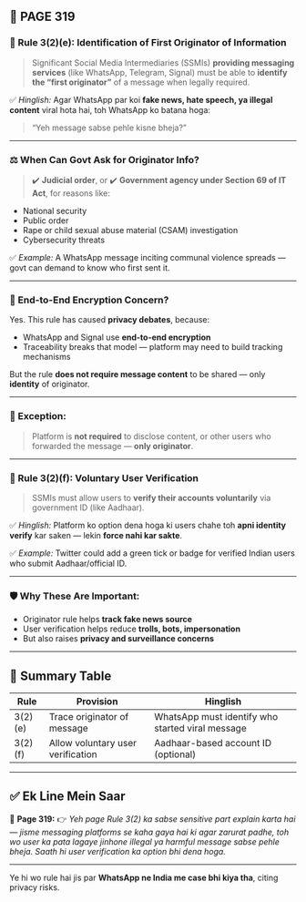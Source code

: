 ## 📄 **PAGE 319**

### 📘 Rule 3(2)(e): **Identification of First Originator of Information**

> Significant Social Media Intermediaries (SSMIs) **providing messaging services** (like WhatsApp, Telegram, Signal) must be able to **identify the “first originator”** of a message when legally required.

✅ *Hinglish:*
Agar WhatsApp par koi **fake news, hate speech, ya illegal content** viral hota hai, toh WhatsApp ko batana hoga:

> “Yeh message sabse pehle kisne bheja?”

---

### ⚖️ When Can Govt Ask for Originator Info?

> ✔️ **Judicial order**, or
> ✔️ **Government agency under Section 69 of IT Act**, for reasons like:

* National security
* Public order
* Rape or child sexual abuse material (CSAM) investigation
* Cybersecurity threats

✅ *Example:*
A WhatsApp message inciting communal violence spreads — govt can demand to know who first sent it.

---

### 🔐 End-to-End Encryption Concern?

Yes. This rule has caused **privacy debates**, because:

* WhatsApp and Signal use **end-to-end encryption**
* Traceability breaks that model — platform may need to build tracking mechanisms

But the rule **does not require message content** to be shared — only **identity** of originator.

---

### 📌 Exception:

> Platform is **not required** to disclose content, or other users who forwarded the message — **only originator**.

---

### 📘 Rule 3(2)(f): **Voluntary User Verification**

> SSMIs must allow users to **verify their accounts voluntarily** via government ID (like Aadhaar).

✅ *Hinglish:*
Platform ko option dena hoga ki users chahe toh **apni identity verify** kar saken — lekin **force nahi kar sakte**.

✅ *Example:*
Twitter could add a green tick or badge for verified Indian users who submit Aadhaar/official ID.

---

### 🛡️ Why These Are Important:

* Originator rule helps **track fake news source**
* User verification helps reduce **trolls, bots, impersonation**
* But also raises **privacy and surveillance concerns**

---

## 🧩 Summary Table

| Rule    | Provision                         | Hinglish                                         |
| ------- | --------------------------------- | ------------------------------------------------ |
| 3(2)(e) | Trace originator of message       | WhatsApp must identify who started viral message |
| 3(2)(f) | Allow voluntary user verification | Aadhaar-based account ID (optional)              |

---

## ✅ **Ek Line Mein Saar**

📌 **Page 319:**
👉 *Yeh page Rule 3(2) ka sabse sensitive part explain karta hai — jisme messaging platforms se kaha gaya hai ki agar zarurat padhe, toh wo user ka pata lagaye jinhone illegal ya harmful message sabse pehle bheja. Saath hi user verification ka option bhi dena hoga.*

---

Ye hi wo rule hai jis par **WhatsApp ne India me case bhi kiya tha**, citing privacy risks.
